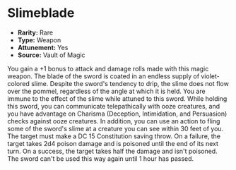 # Slimeblade

- **Rarity:** Rare
- **Type:** Weapon
- **Attunement:** Yes
- **Source:** Vault of Magic

You gain a +1 bonus to attack and damage rolls made with this magic weapon. The blade of the sword is coated in an endless supply of violet-colored slime. Despite the sword's tendency to drip, the slime does not flow over the pommel, regardless of the angle at which it is held. You are immune to the effect of the slime while attuned to this sword. While holding this sword, you can communicate telepathically with ooze creatures, and you have advantage on Charisma (Deception, Intimidation, and Persuasion) checks against ooze creatures. In addition, you can use an action to fling some of the sword's slime at a creature you can see within 30 feet of you. The target must make a DC 15 Constitution saving throw. On a failure, the target takes 2d4 poison damage and is poisoned until the end of its next turn. On a success, the target takes half the damage and isn't poisoned. The sword can't be used this way again until 1 hour has passed.
